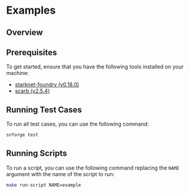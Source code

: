 # Examples

## Overview

## Prerequisites


To get started, ensure that you have the following tools installed on your machine:

- [starknet-foundry (v0.18.0)](https://github.com/foundry-rs/starknet-foundry/releases/tag/v0.18.0)
- [scarb (v2.5.4)](https://github.com/software-mansion/scarb/releases/tag/v2.5.4)

## Running Test Cases

To run all test cases, you can use the following command:

```sh
snforge test
```

## Running Scripts

To run a script, you can use the following command replacing the `NAME` argument with the name of the script to run:

```sh
make run-script NAME=example
```
